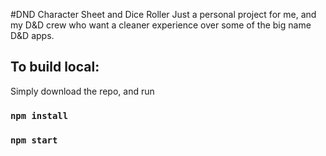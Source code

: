#DND Character Sheet and Dice Roller
Just a personal project for me, and my D&D crew who want a cleaner experience over some of the big name D&D apps.

## To build local:

Simply download the repo, and run

### `npm install`

### `npm start`